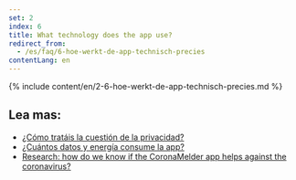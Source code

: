 ```yaml
---
set: 2
index: 6
title: What technology does the app use?
redirect_from: 
  - /es/faq/6-hoe-werkt-de-app-technisch-precies
contentLang: en
---
```

{% include content/en/2-6-hoe-werkt-de-app-technisch-precies.md %}

## Lea mas:


- [¿Cómo tratáis la cuestión de la privacidad?](/{{page.lang}}/faq/2-8-hoe-zit-het-met-mijn-privacy)
- [¿Cuántos datos y energía consume la app?](/{{page.lang}}/faq/2-2-hoeveel-data-en-stroom-gebruikt-de-app)
- [Research: how do we know if the CoronaMelder app helps against the coronavirus?](/{{page.lang}}/faq/3-1-onderzoek-hoe-weten-we-of-coronamelder-helpt-tegen-corona)

